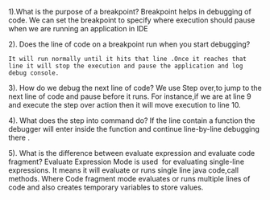 1).What is the purpose of a breakpoint?
    Breakpoint  helps in debugging of code. We can set the breakpoint to specify where execution should pause when we are running an application
    in IDE

2). Does the line of code on a breakpoint run when you start debugging?

    It will run normally until it hits that line .Once it reaches that line it will stop the execution and pause the application and log debug console.

3). How do we debug the next line of code?
    We use Step over,to jump to the next line of code and pause before it runs. For instance,if we are at line 9 and execute the step over action then it will move execution to line 10.

4). What does the step into command do?
    If the line  contain a function the debugger will enter inside the function
    and continue line-by-line debugging there .

5). What is the difference between evaluate expression and evaluate code
      fragment?
    Evaluate Expression Mode is used  for evaluating single-line expressions. It means it will evaluate or runs single line java code,call methods. Where  Code fragment mode evaluates or runs multiple lines of code and also creates temporary variables to store values.
